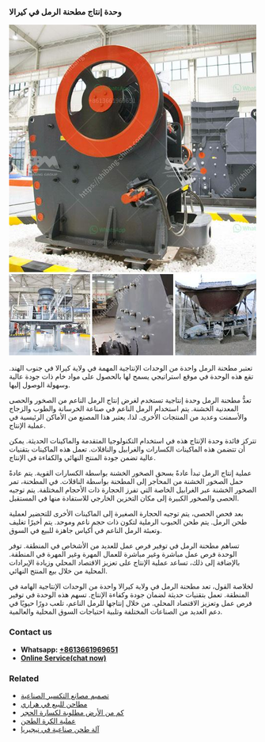 <h3>وحدة إنتاج مطحنة الرمل في كيرالا</h3><img src='1701854413.jpg' alt=''><p>تعتبر مطحنة الرمل واحدة من الوحدات الإنتاجية المهمة في ولاية كيرالا في جنوب الهند. تقع هذه الوحدة في موقع استراتيجي يسمح لها بالحصول على مواد خام ذات جودة عالية وسهولة الوصول إليها.</p><p>تعدُّ مطحنة الرمل وحدة إنتاجية تستخدم لغرض إنتاج الرمل الناعم من الصخور والحصى المعدنية الخشنة. يتم استخدام الرمل الناعم في صناعة الخرسانة والطوب والزجاج والأسمنت وعديد من المنتجات الأخرى. لذا، يعتبر هذا المصنع من الأماكن الرئيسية في عملية الإنتاج.</p><p>تتركز فائدة وحدة الإنتاج هذه في استخدام التكنولوجيا المتقدمة والماكينات الحديثة. يمكن أن تتضمن هذه الماكينات الكسارات والغرابيل والناقلات. تعمل هذه الماكينات بتقنيات عالية تضمن جودة المنتج النهائي والكفاءة في الإنتاج.</p><p>عملية إنتاج الرمل تبدأ عادةً بسحق الصخور الخشنة بواسطة الكسارات القوية. يتم عادةً حمل الصخور الخشنة من المحاجر إلى المطحنة بواسطة الناقلات. في المطحنة، تمر الصخور الخشنة عبر الغرابيل الخاصة التي تفرز الحجارة ذات الأحجام المختلفة. يتم توجيه الحصى والصخور الكبيرة إلى مكان التخزين الخارجي للاستفادة منها في المستقبل.</p><p>بعد فحص الحصى، يتم توجيه الحجارة الصغيرة إلى الماكينات الأخرى للتحضير لعملية طحن الرمل. يتم طحن الحبوب الرملية لتكون ذات حجم ناعم وموحد. يتم أخيرًا تغليف وتعبئة الرمل الناعم في أكياس جاهزة للبيع في السوق.</p><p>تساهم مطحنة الرمل في توفير فرص عمل للعديد من الأشخاص في المنطقة. توفر الوحدة فرص عمل مباشرة وغير مباشرة للعمال المهرة وغير المهرة في المنطقة. بالإضافة إلى ذلك، تساعد عملية الإنتاج على تعزيز الاقتصاد المحلي وزيادة الإيرادات المحلية من خلال بيع المنتج النهائي.</p><p>لخلاصة القول، تعد مطحنة الرمل في ولاية كيرالا واحدة من الوحدات الإنتاجية الهامة في المنطقة. تعمل بتقنيات حديثة لضمان جودة وكفاءة الإنتاج. تسهم هذه الوحدة في توفير فرص عمل وتعزيز الاقتصاد المحلي. من خلال إنتاجها للرمل الناعم، تلعب دورًا حيويًا في دعم العديد من الصناعات المختلفة وتلبية احتياجات السوق المحلية والعالمية.</p><h3>Contact us</h3><ul><li><strong>Whatsapp:&nbsp;<a href="https://wa.me/8613661969651">+8613661969651</a></strong></li><li><a href="https://swt.shibang-china.com/?git&amp;zhl&amp;وحدة إنتاج مطحنة الرمل في كيرالا"><strong>Online Service(chat now)</strong></a></li></ul><h3>Related</h3><ul><li><a href='تصميم مصانع التكسير الصناعية.md'>تصميم مصانع التكسير الصناعية</a></li><li><a href='مطاحن للبيع في هراري.md'>مطاحن للبيع في هراري</a></li><li><a href='كم من الأرض مطلوبة لكسارة الحجر.md'>كم من الأرض مطلوبة لكسارة الحجر</a></li><li><a href='عملية الكرة الطحن.md'>عملية الكرة الطحن</a></li><li><a href='آلة طحن صناعية في نيجيريا.md'>آلة طحن صناعية في نيجيريا</a></li></ul>